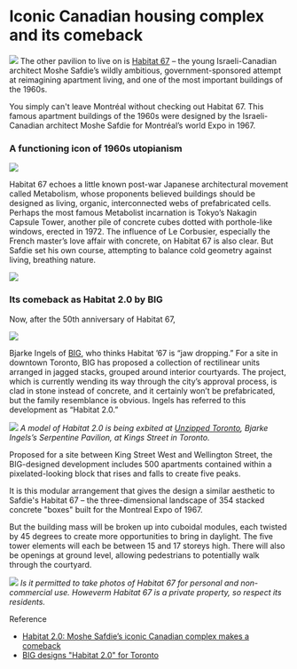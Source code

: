 
#  Iconic Canadian housing complex and its comeback

![](habitat673.jpg)
The other pavilion to live on is [Habitat 67](https://www.theguardian.com/cities/2015/may/13/habitat-67-montreal-expo-moshe-safdie-history-cities-50-buildings-day-35) – the young Israeli-Canadian architect Moshe Safdie’s wildly ambitious, government-sponsored attempt at reimagining apartment living, and one of the most important buildings of the 1960s.

You simply can't leave Montréal without checking out Habitat 67. This famous apartment buildings of the 1960s were designed by the Israeli-Canadian architect Moshe Safdie for Montréal’s world Expo in 1967. 

### A functioning icon of 1960s utopianism

![](habitat672.jpg)


Habitat 67 echoes a little known post-war Japanese architectural movement called Metabolism, whose proponents believed buildings should be designed as living, organic, interconnected webs of prefabricated cells. Perhaps the most famous Metabolist incarnation is Tokyo’s Nakagin Capsule Tower, another pile of concrete cubes dotted with porthole-like windows, erected in 1972. The influence of Le Corbusier, especially the French master’s love affair with concrete, on Habitat 67 is also clear. But Safdie set his own course, attempting to balance cold geometry against living, breathing nature.

![](habitat674.jpg)

### Its comeback as Habitat 2.0 by BIG

Now,  after the 50th anniversary of Habitat 67, 

![](habitat678.jpg)

Bjarke Ingels of [BIG](http://www.big.dk/), who thinks Habitat ’67 is “jaw dropping.” For a site in downtown Toronto, BIG has proposed a collection of rectilinear units arranged in jagged stacks, grouped around interior courtyards. The project, which is currently wending its way through the city’s approval process, is clad in stone instead of concrete, and it certainly won’t be prefabricated, but the family resemblance is obvious. Ingels has referred to this development as “Habitat 2.0.”

![](DSC02085.jpg)
*A model of Habitat 2.0 is being exbited at [Unzipped Toronto](http://unzippedtoronto.com/), Bjarke Ingels’s Serpentine Pavilion, at Kings Street in Toronto.*

Proposed for a site between King Street West and Wellington Street, the BIG-designed development includes 500 apartments contained within a pixelated-looking block that rises and falls to create five peaks.

It is this modular arrangement that gives the design a similar aesthetic to Safdie's Habitat 67 – the three-dimensional landscape of 354 stacked concrete "boxes" built for the Montreal Expo of 1967.


But the building mass will be broken up into cuboidal modules, each twisted by 45 degrees to create more opportunities to bring in daylight.
The five tower elements will each be between 15 and 17 storeys high. There will also be openings at ground level, allowing pedestrians to potentially walk through the courtyard.


![](habitat671.jpg)
*Is it permitted to take photos of Habitat 67 for personal and non-commercial use. Howeverm Habitat 67 is a private property, so respect its residents.*

Reference 
- [Habitat 2.0: Moshe Safdie’s iconic Canadian complex makes a comeback](https://www.curbed.com/2017/8/30/16216154/iconic-habitat-67-montreal-moshe-safdie-bjarke-ingels)
- [BIG designs "Habitat 2.0" for Toronto](https://www.dezeen.com/2016/02/26/bjarke-ingels-group-big-habitat-2-0-king-street-west-wellington-toronto-canada/)